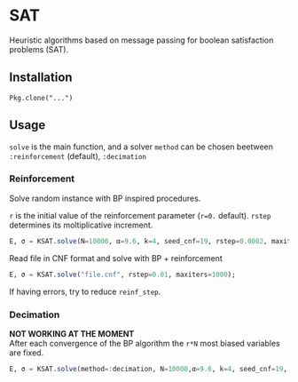 # SAT
Heuristic algorithms based on message passing for boolean satisfaction problems (SAT).
## Installation
```
Pkg.clone("...")
```
## Usage
`solve` is the main function, and a solver `method` can be chosen
beetween `:reinforcement` (default),  `:decimation`

### Reinforcement
Solve random instance with BP inspired procedures.

`r` is the initial value of the reinforcement parameter (`r=0.` default).
`rstep` determines its moltiplicative increment.
```julia
E, σ = KSAT.solve(N=10000, α=9.6, k=4, seed_cnf=19, rstep=0.0002, maxiters=1000);
```

Read file in CNF format and solve with BP + reinforcement
```julia
E, σ = KSAT.solve("file.cnf", rstep=0.01, maxiters=1000);
```

If having errors, try to reduce `reinf_step`.

### Decimation
**NOT WORKING AT THE MOMENT**  
After each convergence of the BP algorithm the `r*N` most biased variables are fixed.
```julia
E, σ = KSAT.solve(method=:decimation, N=10000,α=9.6, k=4, seed_cnf=19, r=0.02, maxiters=1000);
